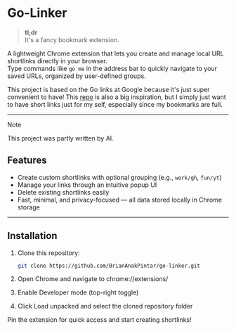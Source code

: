 # Go-Linker

> **tl;dr**\
> It's a fancy bookmark extension.

A lightweight Chrome extension that lets you create and manage local URL shortlinks directly in your browser.  
Type commands like `go me` in the address bar to quickly navigate to your saved URLs, organized by user-defined groups.


This project is based on the Go links at Google because it's just super convenient to have!
This [repo](https://github.com/kellegous/go) is also a big inspiration, but I simply just want to have short links
just for my self, especially since my bookmarks are full.

---

> [!NOTE]
> This project was partly written by AI.

## Features

- Create custom shortlinks with optional grouping (e.g., `work/gh`, `fun/yt`)  
- Manage your links through an intuitive popup UI 
- Delete existing shortlinks easily  
- Fast, minimal, and privacy-focused — all data stored locally in Chrome storage  

---

## Installation

1. Clone this repository:
   ```bash
   git clone https://github.com/BrianAnakPintar/go-linker.git
   ```
   
2. Open Chrome and navigate to chrome://extensions/

3. Enable Developer mode (top-right toggle)

4. Click Load unpacked and select the cloned repository folder

Pin the extension for quick access and start creating shortlinks!
